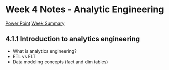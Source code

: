 # Week 4 Notes - Analytic Engineering

[Power Point](./materials/week_4_analytics%20engineering.pptx)
[Week Summary](./materials/README.md)

## 4.1.1 Introduction to analytics engineering

 * What is analytics engineering?
 * ETL vs ELT
 * Data modeling concepts (fact and dim tables)

